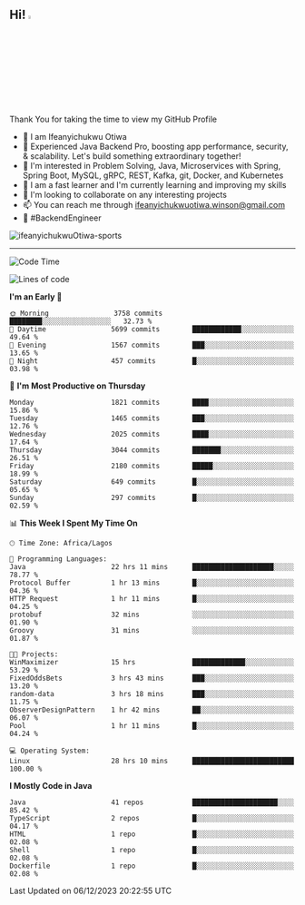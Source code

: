 <!-- BLOG-POST-LIST:START --><!-- BLOG-POST-LIST:END -->

## Hi! <img src="https://media.giphy.com/media/hvRJCLFzcasrR4ia7z/giphy.gif" width="4%"> 

Thank You for taking the time to view my GitHub Profile

- 👋 I am Ifeanyichukwu Otiwa
- 🚀 Experienced Java Backend Pro, boosting app performance, security, & scalability. Let's build something extraordinary together!
- 👀 I'm interested in Problem Solving, Java, Microservices with Spring, Spring Boot, MySQL, gRPC, REST, Kafka, git, Docker, and Kubernetes
- 🌱 I am a fast learner and I'm currently learning and improving my skills
- 💞️ I'm looking to collaborate on any interesting projects
- 📫 You can reach me through ifeanyichukwuotiwa.winson@gmail.com
- 🚀 #BackendEngineer

<p align="left" marginTop="10px"> <img src="https://komarev.com/ghpvc/?username=ifeanyichukwuOtiwa-sports&label=Profile%20views&color=0e75b6&style=for-the-badge" alt="ifeanyichukwuOtiwa-sports" /> </p>

***

<!--START_SECTION:waka-->
![Code Time](http://img.shields.io/badge/Code%20Time-2%2C018%20hrs%2033%20mins-blue)

![Lines of code](https://img.shields.io/badge/From%20Hello%20World%20I%27ve%20Written-4.1%20million%20lines%20of%20code-blue)

**I'm an Early 🐤** 

```text
🌞 Morning                3758 commits        ████████░░░░░░░░░░░░░░░░░   32.73 % 
🌆 Daytime                5699 commits        ████████████░░░░░░░░░░░░░   49.64 % 
🌃 Evening                1567 commits        ███░░░░░░░░░░░░░░░░░░░░░░   13.65 % 
🌙 Night                  457 commits         █░░░░░░░░░░░░░░░░░░░░░░░░   03.98 % 
```
📅 **I'm Most Productive on Thursday** 

```text
Monday                   1821 commits        ████░░░░░░░░░░░░░░░░░░░░░   15.86 % 
Tuesday                  1465 commits        ███░░░░░░░░░░░░░░░░░░░░░░   12.76 % 
Wednesday                2025 commits        ████░░░░░░░░░░░░░░░░░░░░░   17.64 % 
Thursday                 3044 commits        ███████░░░░░░░░░░░░░░░░░░   26.51 % 
Friday                   2180 commits        █████░░░░░░░░░░░░░░░░░░░░   18.99 % 
Saturday                 649 commits         █░░░░░░░░░░░░░░░░░░░░░░░░   05.65 % 
Sunday                   297 commits         █░░░░░░░░░░░░░░░░░░░░░░░░   02.59 % 
```


📊 **This Week I Spent My Time On** 

```text
🕑︎ Time Zone: Africa/Lagos

💬 Programming Languages: 
Java                     22 hrs 11 mins      ████████████████████░░░░░   78.77 % 
Protocol Buffer          1 hr 13 mins        █░░░░░░░░░░░░░░░░░░░░░░░░   04.36 % 
HTTP Request             1 hr 11 mins        █░░░░░░░░░░░░░░░░░░░░░░░░   04.25 % 
protobuf                 32 mins             ░░░░░░░░░░░░░░░░░░░░░░░░░   01.90 % 
Groovy                   31 mins             ░░░░░░░░░░░░░░░░░░░░░░░░░   01.87 % 

🐱‍💻 Projects: 
WinMaximizer             15 hrs              █████████████░░░░░░░░░░░░   53.29 % 
FixedOddsBets            3 hrs 43 mins       ███░░░░░░░░░░░░░░░░░░░░░░   13.20 % 
random-data              3 hrs 18 mins       ███░░░░░░░░░░░░░░░░░░░░░░   11.75 % 
ObserverDesignPattern    1 hr 42 mins        ██░░░░░░░░░░░░░░░░░░░░░░░   06.07 % 
Pool                     1 hr 11 mins        █░░░░░░░░░░░░░░░░░░░░░░░░   04.24 % 

💻 Operating System: 
Linux                    28 hrs 10 mins      █████████████████████████   100.00 % 
```

**I Mostly Code in Java** 

```text
Java                     41 repos            █████████████████████░░░░   85.42 % 
TypeScript               2 repos             █░░░░░░░░░░░░░░░░░░░░░░░░   04.17 % 
HTML                     1 repo              █░░░░░░░░░░░░░░░░░░░░░░░░   02.08 % 
Shell                    1 repo              █░░░░░░░░░░░░░░░░░░░░░░░░   02.08 % 
Dockerfile               1 repo              █░░░░░░░░░░░░░░░░░░░░░░░░   02.08 % 
```




 Last Updated on 06/12/2023 20:22:55 UTC
<!--END_SECTION:waka-->

<!--
<p align="center">
![trophy](https://github-profile-trophy.vercel.app/?username=ifeanyichukwuOtiwa-sports&theme=onedark) (https://github.com/ryo-ma/github-profile-trophy)
</p>
-->

<!---
ifeanyi-otiwa/ifeanyi-otiwa is a ✨ special ✨ repository because its `README.md` (this file) appears on your GitHub profile.
You can click the Preview link to take a look at your changes.
--->
